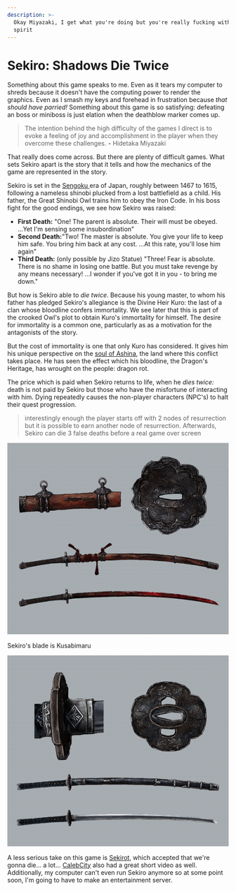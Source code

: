 ```yaml
---
description: >-
  Okay Miyazaki, I get what you're doing but you're really fucking with my
  spirit
---
```


# Sekiro: Shadows Die Twice

Something about this game speaks to me. Even as it tears my computer to shreds because it doesn't have the computing power to render the graphics. Even as I smash my keys and forehead in frustration because _that should have parried!_ Something about this game is so satisfying: defeating an boss or miniboss is just elation when the deathblow marker comes up.  

> The intention behind the high difficulty of the games I direct is to evoke a feeling of joy and accomplishment in the player when they overcome these challenges. **-** Hidetaka Miyazaki

That really does come across. But there are plenty of difficult games. What sets Sekiro apart is the story that it tells and how the mechanics of the game are represented in the story. 

Sekiro is set in the [Sengoku ](https://en.wikipedia.org/wiki/Sengoku_period)era of Japan, roughly between 1467 to 1615, following a nameless shinobi plucked from a lost battlefield as a child. His father, the Great Shinobi Owl trains him to obey the Iron Code. In his boss fight for the good endings, we see how Sekiro was raised: 

* **First Death:** "One! The parent is absolute. Their will must be obeyed. ...Yet I'm sensing some insubordination" 
* **Second Death:**"Two! The master is absolute. You give your life to keep him safe. You bring him back at any cost. ...At this rate, you'll lose him again" 
* **Third Death:**  \(only possible by Jizo Statue\) "Three! Fear is absolute. There is no shame in losing one battle. But you must take revenge by any means necessary! ...I wonder if you've got it in you - to bring me down."

But how is Sekiro able to _die twice_. Because his young master, to whom his father has pledged Sekiro's allegiance is the Divine Heir Kuro: the last of a clan whose bloodline confers immortality. We see later that this is part of the crooked Owl's plot to obtain Kuro's immortality for himself. The desire for immortality is a common one, particularly as as a motivation for the antagonists of the story. 

But the cost of immortality is one that only Kuro has considered. It gives him his unique perspective on the [soul of Ashina](https://www.youtube.com/watch?v=IWgL-eozo7U), the land where this conflict takes place. He has seen the effect which his bloodline, the Dragon's Heritage, has wrought on the people: dragon rot. 

The price which is paid when Sekiro returns to life, when he _dies twice:_ death is not paid by Sekiro but those who have the misfortune of interacting with him. Dying repeatedly causes the non-player characters \(NPC's\) to halt their quest progression. 

> interestingly enough the player starts off with 2 nodes of resurrection but it is possible to earn another node of resurrection. Afterwards, Sekiro can die 3 false deaths before a real game over screen

 

![The first, red, Mortal Blade: a bloodstained fushigiri capable able to slay undying.](../../.gitbook/assets/weapon+mortal+blade-min.png)

Sekiro's blade is Kusabimaru

![](../../.gitbook/assets/weapon+kusabimaru-min.png)

A less serious take on this game is [Sekirot](https://www.youtube.com/watch?v=31V6ifW3tNk), which accepted that we're gonna die... a lot... [CalebCity](https://www.youtube.com/watch?v=X8TfzFTM5Ys) also had a great short video as well. Additionally, my computer can't even run Sekiro anymore so at some point soon, I'm going to have to make an entertainment server. 







